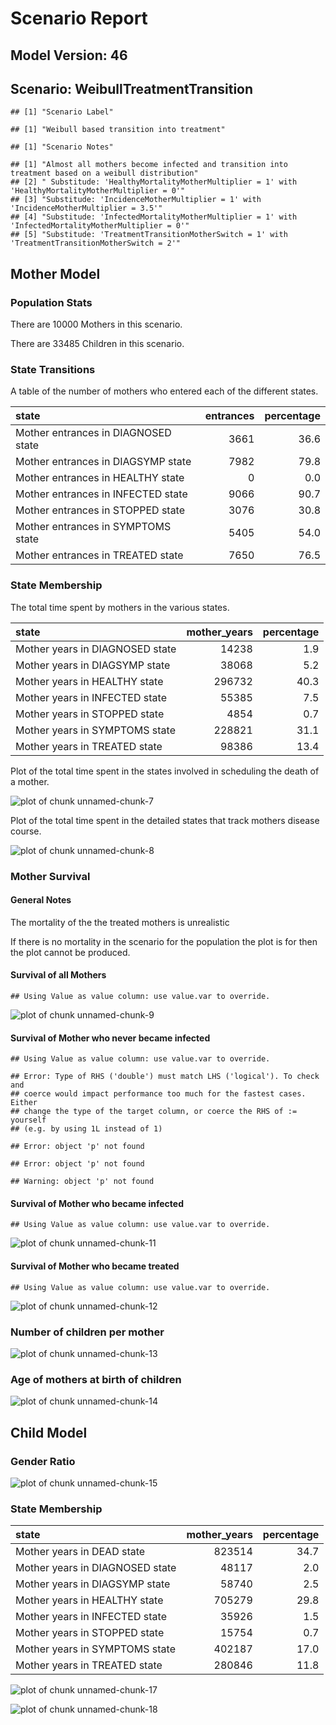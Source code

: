 # Scenario Report




## Model Version: 46
## Scenario: WeibullTreatmentTransition

```
## [1] "Scenario Label"
```

```
## [1] "Weibull based transition into treatment"
```

```
## [1] "Scenario Notes"
```

```
## [1] "Almost all mothers become infected and transition into treatment based on a weibull distribution"
## [2] " Substitude: 'HealthyMortalityMotherMultiplier = 1' with 'HealthyMortalityMotherMultiplier = 0'" 
## [3] "Substitude: 'IncidenceMotherMultiplier = 1' with 'IncidenceMotherMultiplier = 3.5'"              
## [4] "Substitude: 'InfectedMortalityMotherMultiplier = 1' with 'InfectedMortalityMotherMultiplier = 0'"
## [5] "Substitude: 'TreatmentTransitionMotherSwitch = 1' with 'TreatmentTransitionMotherSwitch = 2'"
```

## Mother Model

### Population Stats


There are 10000 Mothers in this scenario.

There are 33485 Children in this scenario.

### State Transitions

A table of the number of mothers who entered each of the different states.


|state                               | entrances| percentage|
|:-----------------------------------|---------:|----------:|
|Mother entrances in DIAGNOSED state |      3661|       36.6|
|Mother entrances in DIAGSYMP state  |      7982|       79.8|
|Mother entrances in HEALTHY state   |         0|        0.0|
|Mother entrances in INFECTED state  |      9066|       90.7|
|Mother entrances in STOPPED state   |      3076|       30.8|
|Mother entrances in SYMPTOMS state  |      5405|       54.0|
|Mother entrances in TREATED state   |      7650|       76.5|

### State Membership

The total time spent by mothers in the various states.


|state                           | mother_years| percentage|
|:-------------------------------|------------:|----------:|
|Mother years in DIAGNOSED state |        14238|        1.9|
|Mother years in DIAGSYMP state  |        38068|        5.2|
|Mother years in HEALTHY state   |       296732|       40.3|
|Mother years in INFECTED state  |        55385|        7.5|
|Mother years in STOPPED state   |         4854|        0.7|
|Mother years in SYMPTOMS state  |       228821|       31.1|
|Mother years in TREATED state   |        98386|       13.4|

Plot of the total time spent in the states involved in scheduling the death of a mother.

![plot of chunk unnamed-chunk-7](figure/WeibullTreatmentTransition/unnamed-chunk-7.png) 

Plot of the total time spent in the detailed states that track mothers disease course.

![plot of chunk unnamed-chunk-8](figure/WeibullTreatmentTransition/unnamed-chunk-8.png) 

### Mother Survival

#### General Notes

The mortality of the the treated mothers is unrealistic

If there is no mortality in the scenario for the population the plot is for then the plot cannot be produced.

#### Survival of all Mothers


```
## Using Value as value column: use value.var to override.
```

![plot of chunk unnamed-chunk-9](figure/WeibullTreatmentTransition/unnamed-chunk-9.png) 

#### Survival of Mother who never became infected


```
## Using Value as value column: use value.var to override.
```

```
## Error: Type of RHS ('double') must match LHS ('logical'). To check and
## coerce would impact performance too much for the fastest cases. Either
## change the type of the target column, or coerce the RHS of := yourself
## (e.g. by using 1L instead of 1)
```

```
## Error: object 'p' not found
```

```
## Error: object 'p' not found
```

```
## Warning: object 'p' not found
```

#### Survival of Mother who became infected


```
## Using Value as value column: use value.var to override.
```

![plot of chunk unnamed-chunk-11](figure/WeibullTreatmentTransition/unnamed-chunk-11.png) 

#### Survival of Mother who became treated


```
## Using Value as value column: use value.var to override.
```

![plot of chunk unnamed-chunk-12](figure/WeibullTreatmentTransition/unnamed-chunk-12.png) 

### Number of children per mother

![plot of chunk unnamed-chunk-13](figure/WeibullTreatmentTransition/unnamed-chunk-13.png) 

### Age of mothers at birth of children

![plot of chunk unnamed-chunk-14](figure/WeibullTreatmentTransition/unnamed-chunk-14.png) 

## Child Model

### Gender Ratio

![plot of chunk unnamed-chunk-15](figure/WeibullTreatmentTransition/unnamed-chunk-15.png) 

### State Membership


|state                           | mother_years| percentage|
|:-------------------------------|------------:|----------:|
|Mother years in DEAD state      |       823514|       34.7|
|Mother years in DIAGNOSED state |        48117|        2.0|
|Mother years in DIAGSYMP state  |        58740|        2.5|
|Mother years in HEALTHY state   |       705279|       29.8|
|Mother years in INFECTED state  |        35926|        1.5|
|Mother years in STOPPED state   |        15754|        0.7|
|Mother years in SYMPTOMS state  |       402187|       17.0|
|Mother years in TREATED state   |       280846|       11.8|

![plot of chunk unnamed-chunk-17](figure/WeibullTreatmentTransition/unnamed-chunk-17.png) 

![plot of chunk unnamed-chunk-18](figure/WeibullTreatmentTransition/unnamed-chunk-18.png) 



